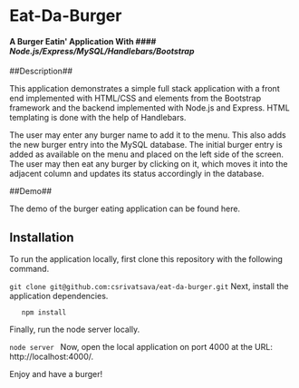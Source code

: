 # Eat-Da-Burger

#### A Burger Eatin' Application With #### *Node.js/Express/MySQL/Handlebars/Bootstrap*

##Description##

This application demonstrates a simple full stack application with a front end implemented with HTML/CSS and elements from the Bootstrap framework and the backend implemented with Node.js and Express. HTML templating is done with the help of Handlebars.

The user may enter any burger name to add it to the menu. This also adds the new burger entry into the MySQL database. The initial burger entry is added as available on the menu and placed on the left side of the screen. The user may then eat any burger by clicking on it, which moves it into the adjacent column and updates its status accordingly in the database.

##Demo##

The demo of the burger eating application can be found here.

## Installation ##

To run the application locally, first clone this repository with the following command.

```git clone git@github.com:csrivatsava/eat-da-burger.git```
Next, install the application dependencies.

```cd eat-da-burger
   npm install
```
Finally, run the node server locally.

```node server ```
Now, open the local application on port 4000 at the URL: http://localhost:4000/.

Enjoy and have a burger!